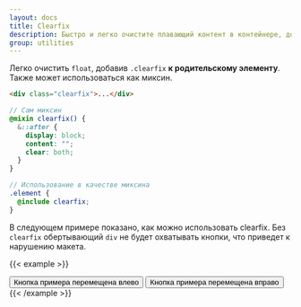 ```yaml
---
layout: docs
title: Clearfix
description: Быстро и легко очистите плавающий контент в контейнере, добавив утилиту clearfix.
group: utilities
---
```


Легко очистить `float`, добавив `.clearfix` **к родительскому элементу**. Также может использоваться как миксин.

```html
<div class="clearfix">...</div>
```

```scss
// Сам миксин
@mixin clearfix() {
  &::after {
    display: block;
    content: "";
    clear: both;
  }
}

// Использование в качестве миксина
.element {
  @include clearfix;
}
```

В следующем примере показано, как можно использовать clearfix. Без `clearfix` обертывающий `div` не будет охватывать кнопки, что приведет к нарушению макета.

{{< example >}}
<div class="bg-info clearfix">
  <button type="button" class="btn btn-secondary float-left">Кнопка примера перемещена влево</button>
  <button type="button" class="btn btn-secondary float-right">Кнопка примера перемещена вправо</button>
</div>
{{< /example >}}
